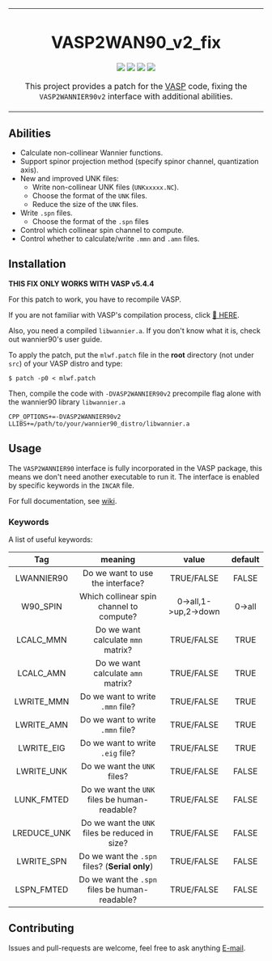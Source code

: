 <table align="center"><tr><td align="center" width="9999">

# VASP2WAN90_v2_fix


<a href="https://github.com/Chengcheng-Xiao/VASP2WAN90_v2_fix" alt="Star">
<img src="https://img.shields.io/github/stars/Chengcheng-Xiao/VASP2WAN90_v2_fix?style=flat-square" /></a>

<a href="https://github.com/Chengcheng-Xiao/VASP2WAN90_v2_fix/fork" alt="Fork">
<img src="https://img.shields.io/github/forks/Chengcheng-Xiao/VASP2WAN90_v2_fix?style=flat-square" /></a>

<a href="https://github.com/Chengcheng-Xiao/VASP2WAN90_v2_fix/wiki" alt="Wiki">
<img src="https://img.shields.io/badge/-wiki-brightgreen?style=flat-square" /></a>

<a href="https://twitter.com/iconxicon" alt="Twitter">
<img src="https://img.shields.io/twitter/follow/iconxicon ?style=flat-square&logo=twitter" /></a>



This project provides a patch for the [VASP](https://www.vasp.at/) code, fixing the `VASP2WANNIER90v2` interface with additional abilities.
</td></tr></table>


<!-- ## Table of Contents

* [Abilities](#Abilities)
* [Installation](#Installation)
* [Usage](#Usage)
  * [Keywords](#Keywords)
* [Roadmap](#Roadmap)
* [Contributing](#Contributing) -->

## Abilities

- Calculate non-collinear Wannier functions.
- Support spinor projection method (specify spinor channel, quantization axis).
- New and improved UNK files:
  - Write non-collinear UNK files (`UNKxxxxx.NC`).
  - Choose the format of the `UNK` files.
  - Reduce the size of the `UNK` files.
- Write `.spn` files.
  - Choose the format of the `.spn` files
- Control which collinear spin channel to compute.
- Control whether to calculate/write `.mmn` and `.amn` files.

## Installation

__THIS FIX ONLY WORKS WITH VASP v5.4.4__

For this patch to work, you have to recompile VASP.

If you are not familiar with VASP's compilation process, click [:link: HERE](https://www.vasp.at/wiki/index.php/Installing_VASP.5.X.X).

Also, you need a compiled `libwannier.a`.
If you don't know what it is, check out wannier90's user guide.

To apply the patch, put the `mlwf.patch` file in the __root__ directory (not under `src`) of your VASP distro and type:
```
$ patch -p0 < mlwf.patch
```
Then, compile the code with `-DVASP2WANNIER90v2` precompile flag alone with the wannier90 library `libwannier.a`
```
CPP_OPTIONS+=-DVASP2WANNIER90v2
LLIBS+=/path/to/your/wannier90_distro/libwannier.a
```

## Usage
The `VASP2WANNIER90` interface is fully incorporated in the VASP package, this means we don't need another executable to run it. The interface is enabled by specific keywords in the `INCAR` file.

For full documentation, see [wiki](https://github.com/Chengcheng-Xiao/VASP2WAN90_v2_fix/wiki).

### Keywords
A list of useful keywords:

| Tag            | meaning                                         | value                 | default          |
|:--------------:|:-----------------------------------------------:|:---------------------:|:----------------:|
|   LWANNIER90   | Do we want to use the interface?                | TRUE/FALSE            | FALSE            |
|    W90_SPIN    | Which collinear spin channel to compute?        | 0->all,1->up,2->down  | 0->all           |
|    LCALC_MMN   | Do we want calculate `mmn` matrix?              | TRUE/FALSE            | TRUE             |
|    LCALC_AMN   | Do we want calculate `amn` matrix?              | TRUE/FALSE            | TRUE             |
|   LWRITE_MMN   | Do we want to write `.mmn` file?                | TRUE/FALSE            | TRUE             |
|   LWRITE_AMN   | Do we want to write `.mmn` file?                | TRUE/FALSE            | TRUE             |
|   LWRITE_EIG   | Do we want to write `.eig` file?                | TRUE/FALSE            | TRUE             |
|   LWRITE_UNK   | Do we want the `UNK` files?                     | TRUE/FALSE            | FALSE            |
|   LUNK_FMTED   | Do we want the `UNK` files be human-readable?   | TRUE/FALSE            | FALSE            |
|   LREDUCE_UNK  | Do we want the `UNK` files be reduced in size?  | TRUE/FALSE            | FALSE            |
|   LWRITE_SPN   | Do we want the `.spn` files? (__Serial only__)      | TRUE/FALSE            | FALSE            |
|   LSPN_FMTED   | Do we want the `.spn` files be human-readable?  | TRUE/FALSE            | FALSE            |


## Contributing
Issues and pull-requests are welcome, feel free to ask anything [E-mail](iconxicon@me.com).
